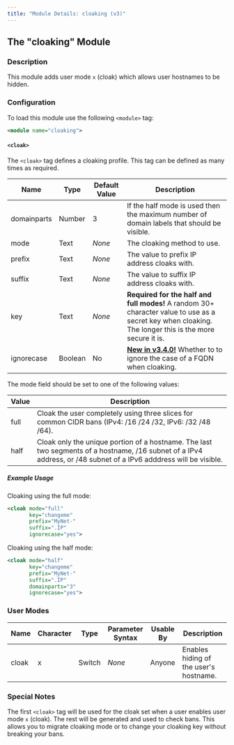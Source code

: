 ```yaml
---
title: "Module Details: cloaking (v3)"
---
```


## The "cloaking" Module

### Description

This module adds user mode `x` (cloak) which allows user hostnames to be hidden.

### Configuration

To load this module use the following `<module>` tag:

```xml
<module name="cloaking">
```

#### `<cloak>`

The `<cloak>` tag defines a cloaking profile. This tag can be defined as many times as required.

Name        | Type    | Default Value | Description
----------- | ------- | ------------- | -----------
domainparts | Number  | 3             | If the half mode is used then the maximum number of domain labels that should be visible.
mode        | Text    | *None*        | The cloaking method to use.
prefix      | Text    | *None*        | The value to prefix IP address cloaks with.
suffix      | Text    | *None*        | The value to suffix IP address cloaks with.
key         | Text    | *None*        | **Required for the half and full modes!** A random 30+ character value to use as a secret key when cloaking. The longer this is the more secure it is.
ignorecase  | Boolean | No            | [**New in v3.4.0!**](/3/change-log/#inspircd-340) Whether to to ignore the case of a FQDN when cloaking.

The mode field should be set to one of the following values:

Value       | Description
----------- | -----------
full        | Cloak the user completely using three slices for common CIDR bans (IPv4: /16 /24 /32, IPv6: /32 /48 /64).
half        | Cloak only the unique portion of a hostname. The last two segments of a hostname, /16 subnet of a IPv4 address, or /48 subnet of a IPv6 adddress will be visible.

##### Example Usage

Cloaking using the full mode:

```xml
<cloak mode="full"
       key="changeme"
       prefix="MyNet-"
       suffix=".IP"
       ignorecase="yes">
```

Cloaking using the half mode:

```xml
<cloak mode="half"
       key="changeme"
       prefix="MyNet-"
       suffix=".IP"
       domainparts="3"
       ignorecase="yes">
```

### User Modes

Name  | Character | Type   | Parameter Syntax | Usable By | Description
----- | --------- | ------ | ---------------- | --------- | -----------
cloak | x         | Switch | *None*           | Anyone    | Enables hiding of the user's hostname.

### Special Notes

The first `<cloak>` tag will be used for the cloak set when a user enables user mode `x` (cloak). The rest will be generated and used to check bans. This allows you to migrate cloaking mode or to change your cloaking key without breaking your bans.
